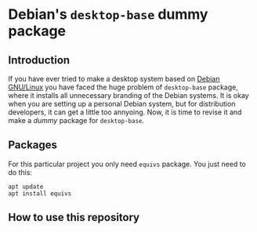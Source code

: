 # Debian's `desktop-base` dummy package

## Introduction

If you have ever tried to make a desktop system based on [Debian GNU/Linux](https://debian.org) you have faced the huge problem of `desktop-base` package, where it installs all unnecessary branding of the Debian systems. It is okay when you are setting up a personal Debian system, but for distribution developers, it can get a little too annyoing. Now, it is time to revise it and make a _dummy_ package for `desktop-base`. 

## Packages

For this particular project you only need `equivs` package. You just need to do this: 

```
apt update
apt install equivs
```

## How to use this repository